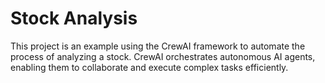 # Stock Analysis

This project is an example using the CrewAI framework to automate the process of analyzing a stock. CrewAI orchestrates autonomous AI agents, enabling them to collaborate and execute complex tasks efficiently.
